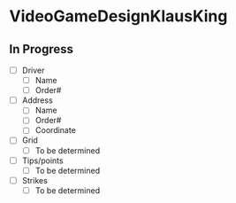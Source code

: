 # VideoGameDesignKlausKing

## In Progress
- [ ] Driver
  - [ ] Name
  - [ ] Order#
- [ ] Address
  - [ ] Name
  - [ ] Order#
  - [ ] Coordinate 
- [ ] Grid
  - [ ] To be determined
- [ ] Tips/points
  - [ ] To be determined
- [ ] Strikes
  - [ ] To be determined
